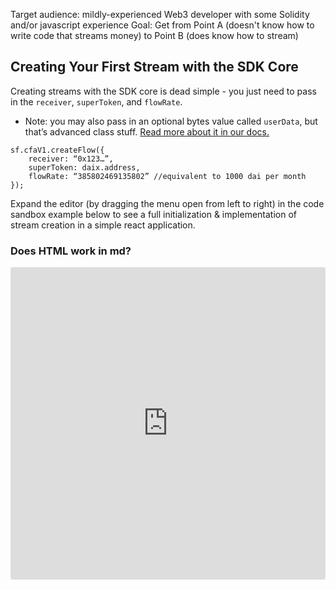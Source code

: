 Target audience: mildly-experienced Web3 developer with some Solidity and/or javascript experience
Goal: Get from Point A (doesn't know how to write code that streams money) to Point B (does know how to stream)

## **Creating Your First Stream with the SDK Core**

Creating streams with the SDK core is dead simple - you just need to pass in the `receiver`, `superToken`, and `flowRate`.

- Note: you may also pass in an optional bytes value called `userData`, but that’s advanced class stuff. [Read more about it in our docs.](https://docs.superfluid.finance/superfluid/developers/developer-guides/super-apps/user-data)

```
sf.cfaV1.createFlow({
	receiver: “0x123…”,
	superToken: daix.address,
	flowRate: “385802469135802” //equivalent to 1000 dai per month
});
```

Expand the editor (by dragging the menu open from left to right) in the code sandbox example below to see a full initialization & implementation of stream creation in a simple react application.

<h3>Does HTML work in md?</h3>
<div>
<iframe
  src="https://codesandbox.io/embed/cfa-createflow-metamask-i3fo4?fontsize=14&hidenavigation=1&theme=dark&view=split"
  style="width:100%; height:500px; border:0; border-radius: 4px; overflow:hidden;"
  sandbox="allow-forms allow-modals allow-popups allow-presentation allow-same-origin allow-scripts"
></iframe>
</div>
